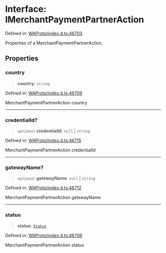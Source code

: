 # Interface: IMerchantPaymentPartnerAction

Defined in: [WAProto/index.d.ts:46703](https://github.com/Fokusdotid/bail/blob/dad8cbc7bd41e0c17126095b0fc017b92c3d85cf/WAProto/index.d.ts#L46703)

Properties of a MerchantPaymentPartnerAction.

## Properties

### country

> **country**: `string`

Defined in: [WAProto/index.d.ts:46709](https://github.com/Fokusdotid/bail/blob/dad8cbc7bd41e0c17126095b0fc017b92c3d85cf/WAProto/index.d.ts#L46709)

MerchantPaymentPartnerAction country

***

### credentialId?

> `optional` **credentialId**: `null` \| `string`

Defined in: [WAProto/index.d.ts:46715](https://github.com/Fokusdotid/bail/blob/dad8cbc7bd41e0c17126095b0fc017b92c3d85cf/WAProto/index.d.ts#L46715)

MerchantPaymentPartnerAction credentialId

***

### gatewayName?

> `optional` **gatewayName**: `null` \| `string`

Defined in: [WAProto/index.d.ts:46712](https://github.com/Fokusdotid/bail/blob/dad8cbc7bd41e0c17126095b0fc017b92c3d85cf/WAProto/index.d.ts#L46712)

MerchantPaymentPartnerAction gatewayName

***

### status

> **status**: [`Status`](../namespaces/MerchantPaymentPartnerAction/enumerations/Status.md)

Defined in: [WAProto/index.d.ts:46706](https://github.com/Fokusdotid/bail/blob/dad8cbc7bd41e0c17126095b0fc017b92c3d85cf/WAProto/index.d.ts#L46706)

MerchantPaymentPartnerAction status
